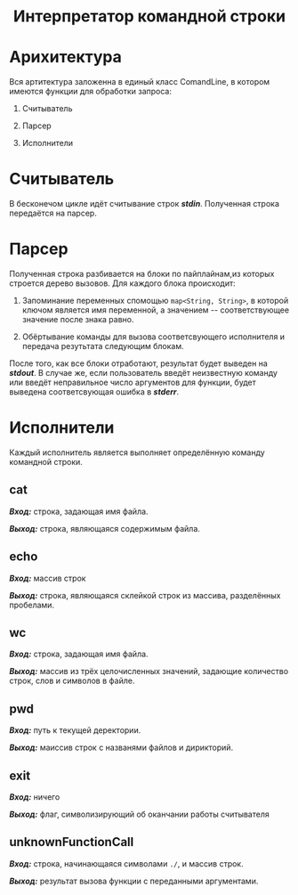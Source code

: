 <h1 align="center">Интерпретатор командной строки</h1>

# Арихитектура
Вся артитектура заложенна в единый класс ComandLine, в котором имеются функции для обработки запроса:

1. Считыватель

2. Парсер

3. Исполнители
 


# Считыватель

В бесконечом цикле идёт считывание строк ***stdin***. Полученная строка передаётся на парсер.

# Парсер

Полученная строка разбивается на блоки по пайплайнам,из которых строется дерево вызовов. Для каждого блока происходит:

1. Запоминание переменных спомощью `map<String, String>`, в которой ключом является имя переменной, а значением -- соответствующее значение после знака равно.

2. Обёртывание команды для вызова соответсвующего исполнителя и передача резутьтата следующим блокам.

После того, как все блоки отработают, результат будет выведен на ***stdout***. В случае же, если пользователь введёт неизвестную команду или введёт неправильное число аргументов для функции, будет выведена соответсвующая ошибка в ***stderr***.



# Исполнители

Каждый исполнитель является выполняет определённую команду командной строки.

## cat

***Вход:*** строка, задающая имя файла.

***Выход:*** строка, являющаяся содержимым файла.

## echo

***Вход:*** массив строк

***Выход:*** строка, являющаяся склейкой строк из массива, разделённых пробелами.

## wc

***Вход:*** строка, задающая имя файла.

***Выход:*** массив из трёх целочисленных значений, задающие количество строк, слов и символов в файле.

## pwd

***Вход:*** путь к текущей деректории.

***Выход:*** маиссив строк с названями файлов и дирикторий.

## exit

***Вход:*** ничего

***Выход:*** флаг, символизирующий об оканчании работы считывателя

## unknownFunctionCall

***Вход:*** строка, начинающаяся символами `./`, и массив строк.

***Выход:*** результат вызова функции с переданными аргументами.
